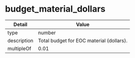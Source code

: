 # budget_material_dollars
| Detail | Value |
| ------ | ----- |
| type | number |
| description | Total budget for EOC material (dollars). |
| multipleOf | 0.01 |
